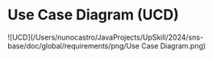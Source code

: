 # Use Case Diagram (UCD)

![UCD](/Users/nunocastro/JavaProjects/UpSkill/2024/sns-base/doc/global/requirements/png/Use Case Diagram.png)